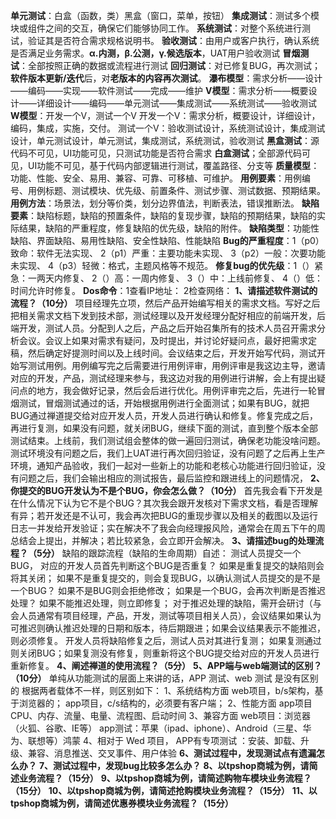 **单元测试**：白盒（函数，类）黑盒（窗口，菜单，按钮）
**集成测试**：测试多个模块或组件之间的交互，确保它们能够协同工作。
**系统测试**：对整个系统进行测试，验证其是否符合需求规格说明书。
**验收测试**：由用户或客户执行，确认系统是否满足业务需求。**α.内测，β.公测，γ.候选版本**，UAT用户验收测试
**冒烟测试**：全部按照正确的数据或流程进行测试
**回归测试**：对已修复BUG，再次测试；**软件版本更新/迭代**后，对**老版本的内容再次测试**。
**瀑布模型**：需求分析——设计——编码——实现——软件测试——完成——维护
**V模型**：需求分析——概要设计——详细设计——编码——单元测试——集成测试——系统测试——验收测试
**W模型**：开发一个V，测试一个V
开发一个V：需求分析，概要设计，详细设计，编码，集成，实施，交付。
测试一个V：验收测试设计，系统测试设计，集成测试设计，单元测试设计，单元测试，集成测试，系统测试，验收测试
**黑盒测试**：源代码不可见，UI功能可见，只测试功能是否符合需求
**白盒测试**；全部源代码可见，UI功能不可见，基于代码内部逻辑进行测试，覆盖路径、分支等
**质量模型**：功能、性能、安全、易用、兼容、可靠、可移植、可维护。
**用例要素**：用例编号、用例标题、测试模块、优先级、前置条件、测试步骤、测试数据、预期结果。
**用例方法**：场景法，划分等价类，划分边界值法，判断表法，错误推断法。
**缺陷要素**：缺陷标题，缺陷的预置条件，缺陷的复现步骤，缺陷的预期结果，缺陷的实际结果，缺陷的严重程度，修复缺陷的优先级，缺陷的附件。
**缺陷类型**：功能性缺陷、界面缺陷、易用性缺陷、安全性缺陷、性能缺陷
**Bug的严重程度**：1（p0）致命：软件无法实现、
2（p1）严重：主要功能未实现、
3（p2）一般：次要功能未实现、
4（p3）轻微：格式，主题风格等不规范。
**修复bug的优先级**：1（）紧急：一两天内修复、
2（）高：一周内修复、
3（）中：上线前修复、
4（）低：时间允许时修复。
**Dos命令**：1查看IP地址： 2检查网络：
**1、请描述软件测试的流程？（10分）**
项目经理先立项，然后产品开始编写相关的需求文档。写好之后把相关需求文档下发到技术部，测试经理以及开发经理分配好相应的前端开发，后端开发，测试人员。分配到人之后，产品之后开始召集所有的技术人员召开需求分析会议。会议上如果对需求有疑问，及时提出，并讨论好疑问点，最好把需求定稿，然后确定好提测时间以及上线时间。会议结束之后，开发开始写代码，测试开始写测试用例。用例编写完之后需要进行用例评审，用例评审是我这边主导，邀请对应的开发，产品，测试经理来参与，我这边对我的用例进行讲解，会上有提出疑问点的地方，我会做好记录，然后会后进行优化。用例评审完之后，先进行一轮冒烟测试，冒烟测试通过的话，开始根据用例进行全面测试；如果有BUG，就把BUG通过禅道提交给对应开发人员，开发人员进行确认和修复。修复完成之后，再进行复测，如果没有问题，就关闭BUG，继续下面的测试，直到整个版本全部测试结束。上线前，我们测试组会整体的做一遍回归测试，确保老功能没啥问题。测试环境没有问题之后，我们上UAT进行再次回归验证，没有问题了之后再上生产环境，通知产品验收，我们一起对一些新上的功能和老核心功能进行回归验证，没有问题之后，我们会输出相应的测试报告，最后监控和跟进线上的问题情况，
**2、你提交的BUG开发认为不是个BUG，你会怎么做？（10分）**
首先我会看下开发是在什么情况下认为它不是个BUG？其次我会跟开发核对下需求文档，看是否理解有异；若开发还是不认可，我会再次把BUG的重现步骤以及相关的截图以及运行日志一并发给开发验证；实在解决不了我会向经理报风险，通常会在周五下午的周总结会上提出，并解决；若比较紧急，会立即开会解决。
**3、请描述bug的处理流程？（5分）**
缺陷的跟踪流程（缺陷的生命周期）自述：
测试人员提交一个BUG，
对应的开发人员首先判断这个BUG是否重复？
如果是重复提交的缺陷则会将其关闭；
如果不是重复提交的，则会复现BUG，以确认测试人员提交的是不是一个BUG？
如果不是BUG则会拒绝修改； 
如果是一个BUG，会再次判断是否推迟处理？
如果不能推迟处理，则立即修复；
对于推迟处理的缺陷，需开会研讨（与会人员通常有项目经理，产品，开发，测试等项目相关人员），会议结果如果认为可推迟则确认推迟处理的日期和版本，待后期跟进；如果会议结果表示不能推迟，则必须修复。
开发人员将缺陷修复之后，测试人员对其进行复测；
如果复测通过则关闭BUG；如果复测没有修复，则重新将这个BUG提交给对应的开发人员进行重新修复。
**4、阐述禅道的使用流程？（5分）**
**5、APP端与web端测试的区别？（10分）**
单纯从功能测试的层面上来讲的话，APP 测试、web 测试 是没有区别的
根据两者载体不一样，则区别如下：
1、系统结构方面
web项目，b/s架构，基于浏览器的；
app项目，c/s结构的，必须要有客户端；
2、性能方面
app项目 CPU、内存、流量、电量、流程图、启动时间
3、兼容方面
web项目：浏览器（火狐、谷歌、IE等）
app测试：苹果（ipad、iphone）、Android（三星、华为、联想等）鸿蒙 
4、相对于 Wed 项目，
APP有专项测试 ：安装、卸载、升级、兼容、消息推送、交叉事件、用户体验
**6、测试过程中，发现测试点有遗漏怎么办？**
**7、测试过程中，发现bug比较多怎么办？**
**8、以tpshop商城为例，请简述业务流程？（15分）**
**9、以tpshop商城为例，请简述购物车模块业务流程？（15分）**
**10、以tpshop商城为例，请简述抢购模块业务流程？（15分）**
**11、以tpshop商城为例，请简述优惠券模块业务流程？（15分）**